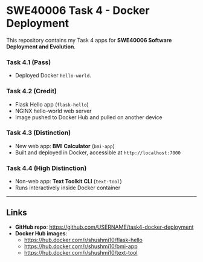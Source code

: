 # SWE40006 Task 4 - Docker Deployment

This repository contains my Task 4 apps for **SWE40006 Software Deployment and Evolution**.

### Task 4.1 (Pass)
- Deployed Docker `hello-world`.

### Task 4.2 (Credit)
- Flask Hello app (`flask-hello`)
- NGINX hello-world web server
- Image pushed to Docker Hub and pulled on another device

### Task 4.3 (Distinction)
- New web app: **BMI Calculator** (`bmi-app`)
- Built and deployed in Docker, accessible at `http://localhost:7000`

### Task 4.4 (High Distinction)
- Non-web app: **Text Toolkit CLI** (`text-tool`)
- Runs interactively inside Docker container

---

## Links
- **GitHub repo**: https://github.com/USERNAME/task4-docker-deployment  
- **Docker Hub images**:  
  - https://hub.docker.com/r/shushmi10/flask-hello  
  - https://hub.docker.com/r/shushmi10/bmi-app  
  - https://hub.docker.com/r/shushmi10/text-tool
